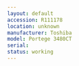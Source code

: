 ```yaml
---
layout: default
accession: R111178
location: unknown
manufacturer: Toshiba
model: Portege 3480CT
serial: 
status: working
---
```


